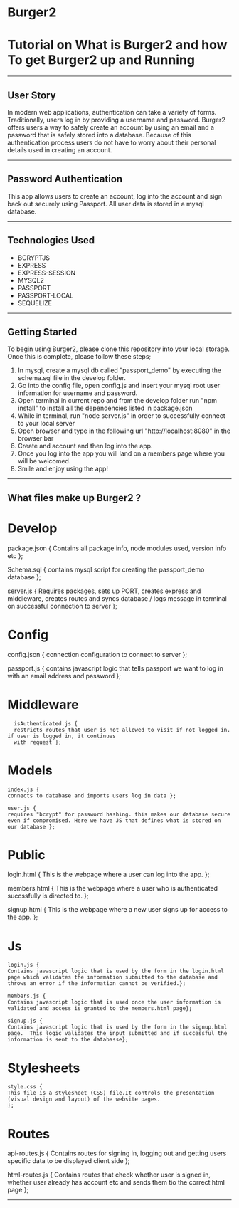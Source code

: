 # Burger2
# Tutorial on What is Burger2 and how To get Burger2 up and Running

------------------------------------------------------------------------------------------------------------------------------

## User Story

In modern web applications, authentication can take a variety of forms. Traditionally, users log in by providing a username and 
password.  Burger2 offers users a way to safely create an account by using an email and a password that is safely stored into a
database.  Because of this authentication process users do not have to worry about their personal details used in creating an
account.

------------------------------------------------------------------------------------------------------------------------------

## Password Authentication

This app allows users to create an account, log into the account and sign back out securely using Passport. All user data is 
stored in a mysql database.

------------------------------------------------------------------------------------------------------------------------------

## Technologies Used

* BCRYPTJS
* EXPRESS
* EXPRESS-SESSION
* MYSQL2
* PASSPORT
* PASSPORT-LOCAL
* SEQUELIZE

------------------------------------------------------------------------------------------------------------------------------

## Getting Started

To begin using Burger2, please clone this repository into your local storage. Once this is complete, please follow these steps;

1) In mysql, create a mysql db called "passport_demo" by executing the schema.sql file in the develop folder.
2) Go into the config file, open config.js and insert your mysql root user information for username and password.
3) Open terminal in current repo and from the develop folder run "npm install" to install all the dependencies listed in package.json
4) While in terminal, run "node server.js" in order to successfully connect to your local server
5) Open browser and type in the following url "http://localhost:8080" in the browser bar
6) Create and account and then log into the app.
7) Once you log into the app you will land on a members page where you will be welcomed.
8) Smile and enjoy using the app!

------------------------------------------------------------------------------------------------------------------------------

## What files make up Burger2 ?

# Develop

package.json {
Contains all package info, node modules used, version info etc };

Schema.sql {
contains mysql script for creating the passport_demo database };

server.js {
Requires packages, sets up PORT, creates express and middleware, creates routes and syncs database / logs message in terminal on successful connection to server };

  # Config

  config.json {
  connection configuration to connect to server };

  passport.js {
  contains javascript logic that tells passport we want to log in with an email address and password };

  # Middleware

      isAuthenticated.js { 
      restricts routes that user is not allowed to visit if not logged in. if user is logged in, it continues 
      with request };

  # Models

    index.js {
    connects to database and imports users log in data };

    user.js {
    requires "bcrypt" for password hashing. this makes our database secure even if compromised. Here we have JS that defines what is stored on our database };

# Public
  
  login.html {
  This is the webpage where a user can log into the app. };

  members.html {
  This is the webpage where a user who is authenticated succssfully is directed to. };


  signup.html {
  This is the webpage where a new user signs up for access to the app.  };

  # Js

    login.js {
    Contains javascript logic that is used by the form in the login.html page which validates the information submitted to the database and throws an error if the information cannot be verified.};

    members.js {
    Contains javascript logic that is used once the user information is validated and access is granted to the members.html page};

    signup.js {
    Contains javascript logic that is used by the form in the signup.html page.  This logic validates the input submitted and if successful the information is sent to the databasse};

  # Stylesheets

    style.css {
    This file is a stylesheet (CSS) file.It controls the presentation (visual design and layout) of the website pages.
    };

# Routes

  api-routes.js { 
  Contains routes for signing in, logging out and getting users specific data to be displayed client side };

  html-routes.js {
  Contains routes that check whether user is signed in, whether user already has account etc and sends them tio the correct html page };

------------------------------------------------------------------------------------------------------------------------------
